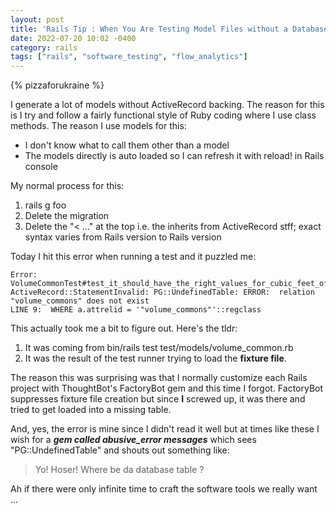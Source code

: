 ```yaml
---
layout: post
title: 'Rails Tip : When You Are Testing Model Files without a Database Table Delete Fixtures File'
date: 2022-07-20 10:02 -0400
category: rails
tags: ["rails", "software_testing", "flow_analytics"]
---
```

{% pizzaforukraine  %}

I generate a lot of models without ActiveRecord backing.  The reason for this is I try and follow a fairly functional style of Ruby coding where I use class methods.  The reason I use models for this:

* I don't know what to call them other than a model
* The models directly is auto loaded so I can refresh it with reload! in Rails console

My normal process for this:

1. rails g foo
2. Delete the migration
3. Delete the "< ..." at the top i.e. the inherits from ActiveRecord stff; exact syntax varies from Rails version to Rails version

Today I hit this error when running a test and it puzzled me:

    Error:
    VolumeCommonTest#test_it_should_have_the_right_values_for_cubic_feet_of_water:
    ActiveRecord::StatementInvalid: PG::UndefinedTable: ERROR:  relation "volume_commons" does not exist
    LINE 9:  WHERE a.attrelid = '"volume_commons"'::regclass
    
This actually took me a bit to figure out.  Here's the tldr:

1. It was coming from bin/rails test test/models/volume_common.rb
2. It was the result of the test runner trying to load the **fixture file**.

The reason this was surprising was that I normally customize each Rails project with ThoughtBot's FactoryBot gem and this time I forgot.  FactoryBot suppresses fixture file creation but since **I** screwed up, it was there and tried to get loaded into a missing table.

And, yes, the error is mine since I didn't read it well but at times like these I wish for a ***gem called abusive_error messages*** which sees "PG::UndefinedTable" and shouts out something like:

> Yo!  Hoser! Where be da database table ?

Ah if there were only infinite time to craft the software tools we really want ...